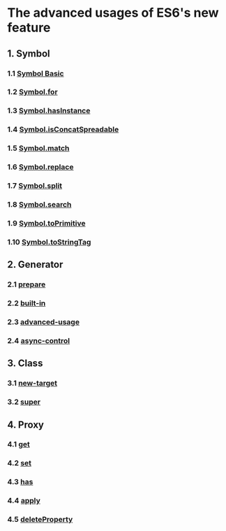 # The advanced usages of ES6's new feature
## 1. Symbol
### 1.1 [Symbol Basic](./Symbol/basic-usage.js)
### 1.2 [Symbol.for](./Symbol/basic-usage.js)
### 1.3 [Symbol.hasInstance](./Symbol/symbol-hasinstance.js)
### 1.4 [Symbol.isConcatSpreadable](./Symbol/symbol-isConcatSpreadable.js)
### 1.5 [Symbol.match](./Symbol/symbol-match-replace-search-split.js)
### 1.6 [Symbol.replace](./Symbol/symbol-match-replace-search-split.js)
### 1.7 [Symbol.split](./Symbol/symbol-match-replace-search-split.js)
### 1.8 [Symbol.search](./Symbol/symbol-match-replace-search-split.js)
### 1.9 [Symbol.toPrimitive](./Symbol/symbol-toPrimitive.js)
### 1.10 [Symbol.toStringTag](./Symbol/symbol-toStringTag.js)

## 2. Generator
### 2.1 [prepare](./Generator/prepare.js)
### 2.2 [built-in](./Generator/built-in-iterator-api.js)
### 2.3 [advanced-usage](./Generator/advanced-usage.js)
### 2.4 [async-control](./Generator/async-control.js)

## 3. Class
### 3.1 [new-target](./Class/new-target.js)
### 3.2 [super](./Class/super.js)

## 4. Proxy
### 4.1 [get](./Proxy/get.js)
### 4.2 [set](./Proxy/set.js)
### 4.3 [has](./Proxy/has.js)
### 4.4 [apply](./Proxy/apply.js)
### 4.5 [deleteProperty](./Proxy/deleteProperty.js)
